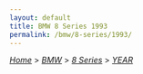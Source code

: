 ```yaml
---
layout: default
title: BMW 8 Series 1993
permalink: /bmw/8-series/1993/
---
```

[*Home*](/) > [*BMW*](/bmw/) > [*8 Series*](/bmw/8-series/) > [*YEAR*](/bmw/8-series/year/)
